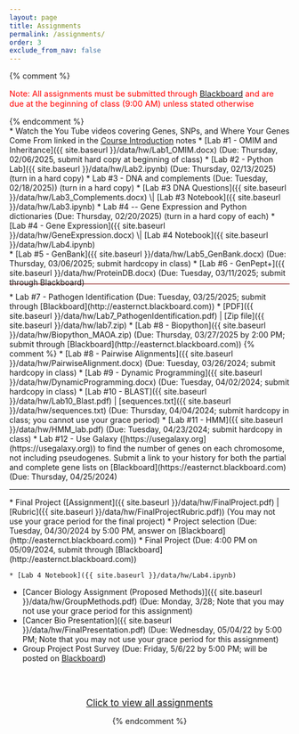 ```yaml
---
layout: page
title: Assignments 
permalink: /assignments/
order: 3
exclude_from_nav: false
---
```


{% comment %}
<p style = 'color:red;font-size:104%'>Note: All assignments must be submitted through <a href = "https://easternct.blackboard.com/">Blackboard</a> and are due at the beginning of class (9:00 AM) unless stated otherwise</p>
{% endcomment %}

<style>
.hide {
  display:none;
}

ul {
    margin-bottom: 5px;
}

.due {
    background-color: yellow
}


</style>

<div id = 'hidden' class = 'shide' markdown="1">
* Watch the You Tube videos covering Genes, SNPs, and Where Your Genes Come From linked in the <a href = "../notes/">Course Introduction</a> notes
* [Lab #1 - OMIM and Inheritance]({{ site.baseurl }}/data/hw/Lab1_OMIM.docx) (Due: Thursday, 02/06/2025, submit hard copy at beginning of class) 
* [Lab #2 - Python Lab]({{ site.baseurl }}/data/hw/Lab2.ipynb) (Due: Thursday, 02/13/2025) (turn in a hard copy)
* Lab #3 - DNA and complements (Due: Tuesday, 02/18/2025)) (turn in a hard copy)
    * [Lab #3 DNA Questions]({{ site.baseurl }}/data/hw/Lab3_Complements.docx) \| [Lab #3 Notebook]({{ site.baseurl }}/data/hw/Lab3.ipynb) 
* Lab #4 -- Gene Expression and Python dictionaries (Due: Thursday, 02/20/2025) (turn in a hard copy of each)
	* [Lab #4 - Gene Expression]({{ site.baseurl }}/data/hw/GeneExpression.docx) \| [Lab #4 Notebook]({{ site.baseurl }}/data/hw/Lab4.ipynb) 
</div>
* [Lab #5 - GenBank]({{ site.baseurl }}/data/hw/Lab5_GenBank.docx) (Due: Thursday, 03/06/2025; submit hardcopy in class) 
* [Lab #6 - GenPept+]({{ site.baseurl }}/data/hw/ProteinDB.docx) (Due: Tuesday, 03/11/2025; submit through Blackboard) 
<hr style = 'height:1px; background-color:maroon; margin-top:-6px'> 
* Lab #7 - Pathogen Identification (Due: Tuesday, 03/25/2025; submit through [Blackboard](http://easternct.blackboard.com))
	* [PDF]({{ site.baseurl }}/data/hw/Lab7_PathogenIdentification.pdf) |
	  [Zip file]({{ site.baseurl }}/data/hw/lab7.zip) 
* [Lab #8 - Biopython]({{ site.baseurl }}/data/hw/Biopython_MAOA.zip) (Due: Thursday, 03/27/2025 by 2:00 PM; submit through [Blackboard](http://easternct.blackboard.com))
{% comment %}
* [Lab #8 - Pairwise Alignments]({{ site.baseurl }}/data/hw/PairwiseAlignment.docx) (Due: Tuesday, 03/26/2024; submit hardcopy in class)
* [Lab #9 - Dynamic Programming]({{ site.baseurl }}/data/hw/DynamicProgramming.docx) (Due: Tuesday, 04/02/2024; submit hardcopy in class)
* [Lab #10 - BLAST]({{ site.baseurl }}/data/hw/Lab10_Blast.pdf) | [sequences.txt]({{ site.baseurl }}/data/hw/sequences.txt) 
(Due: Thursday, 04/04/2024; submit hardcopy in class; you cannot use your grace period)
* [Lab #11 - HMM]({{ site.baseurl }}/data/hw/HMM_lab.pdf) (Due: Tuesday, 04/23/2024; submit hardcopy in class)
* Lab #12 - Use Galaxy ([https://usegalaxy.org](https://usegalaxy.org)) to find the number of genes on each chromosome, not including pseudogenes. Submit a link to your history for both the partial and complete gene lists on [Blackboard](https://easternct.blackboard.com) (Due: Thursday, 04/25/2024)  
<hr>
* Final Project ([Assignment]({{ site.baseurl }}/data/hw/FinalProject.pdf) 
   | [Rubric]({{ site.baseurl }}/data/hw/FinalProjectRubric.pdf)) (You may not use your grace period for the final project)
    * Project selection (Due: Tuesday, 04/30/2024 by 5:00 PM, answer on [Blackboard](http://easternct.blackboard.com))
    * Final Project (Due: 4:00 PM on 05/09/2024, submit through [Blackboard](http://easternct.blackboard.com)) 

    * [Lab 4 Notebook]({{ site.baseurl }}/data/hw/Lab4.ipynb) 

* [Cancer Biology Assignment (Proposed Methods)]({{ site.baseurl }}/data/hw/GroupMethods.pdf) (Due: Monday, 3/28; Note that you may not use your grace period for this assignment) 
* [Cancer Bio Presentation]({{ site.baseurl }}/data/hw/FinalPresentation.pdf) (Due: Wednesday, 05/04/22 by 5:00 PM; Note that you may not use your grace period for this assignment)
* Group Project Post Survey (Due: Friday, 5/6/22 by 5:00 PM; will be posted on <a href = 'https://easternct.blackboard.com'>Blackboard</a>)

<br><br>
<center>
<div id = 'clicker'>
<a href = '#' style='font-size:120%' onclick = 'viewAll();'>Click to view all assignments</a>
<script>
function viewAll() {
    document.getElementById('hidden').classList.remove('hide');
    document.getElementById('clicker').classList.add('hide');
    document.getElementsByTagName('ul')[0].style.marginBottom = '0px'
}
</script>

{% endcomment %}

<script>
const pattern = RegExp('Due:.*([0-9]{2}/[0-9]+/[0-9]{4})');
elements = document.getElementsByTagName('li');

for (el of elements) {
        var res = pattern.exec(el.innerText);
        if (res != null && res.length >= 2) {
                if (new Date(res[1]) >= new Date()) {
                        el.className = 'due';
                }
        }
}
</script>
